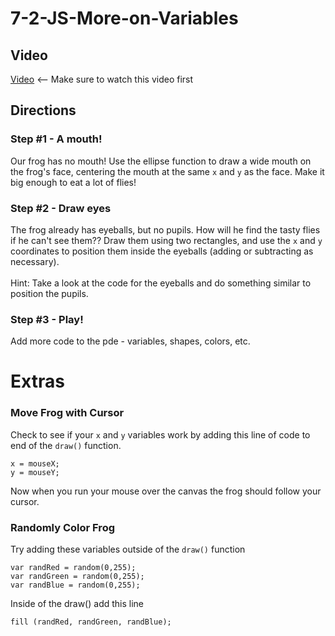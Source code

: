 # 7-2-JS-More-on-Variables

## Video

[Video](https://youtu.be/wrtJ-KI6lL0) <-- Make sure to watch this video first

## Directions

### Step #1 - A mouth! <br>

Our frog has no mouth! Use the ellipse function to draw a wide mouth on the frog's face, centering the mouth at the same `x` and `y` as the face. Make it big enough to eat a lot of flies!
<br>

### Step #2 - Draw eyes <br>

The frog already has eyeballs, but no pupils. How will he find the tasty flies if he can't see them?? Draw them using two rectangles, and use the `x` and `y` coordinates to position them inside the eyeballs (adding or subtracting as necessary).
<br><br>
Hint: Take a look at the code for the eyeballs and do something similar to position the pupils.
<br>

### Step #3 - Play! <br>

Add more code to the pde - variables, shapes, colors, etc.

# Extras

### Move Frog with Cursor

Check to see if your `x` and `y` variables work by adding this line of code to end of the `draw()` function.

`x = mouseX;`<br>
`y = mouseY;`

Now when you run your mouse over the canvas the frog should follow your cursor.

### Randomly Color Frog

Try adding these variables outside of the `draw()` function

`var randRed = random(0,255);`<br>
`var randGreen = random(0,255);`<br>
`var randBlue = random(0,255);`

Inside of the draw() add this line

`fill (randRed, randGreen, randBlue);`
